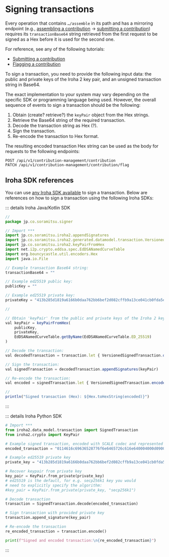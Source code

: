 # Signing transactions

Every operation that contains `…/assemble` in its path and has a mirroring endpoint (e.g., [assembling a contribution](../api-specification/contribution-controller/assembling-a-contribution.md) -> [submitting a contribution](../api-specification/contribution-controller/submitting-a-contribution.md)) requires its `transactionBase64` string retrieved from the first request to be signed as a Hex before it is used for the second one.

For reference, see any of the following tutorials:
- [Submitting a contribution](./submitting-a-contribution.md)
- [Flagging a contribution](./flagging-a-contribution.md)

To sign a transaction, you need to provide the following input data: the public and private keys of the Iroha 2 key pair, and an unsigned transaction string in Base64.

The exact implementation to your system may vary depending on the specific SDK or programming language being used. However, the overall sequence of events to sign a transaction should be the following:
1. Obtain (create? retrieve?) the `keyPair` object from the Hex strings.
2. Retrieve the Base64 string of the required transaction.
3. Decode the transaction string as Hex (?).
4. Sign the transaction.
5. Re-encode the transaction to Hex format.

The resulting encoded transaction Hex string can be used as the body for requests to the following endpoints:
```http
POST /api/v1/contribution-management/contribution
PATCH /api/v1/contribution-management/contribution/flag
```

## Iroha SDK references

You can use [any Iroha SDK available](../index.md#what-is-iroha-2) to sign a transaction. Below are references on how to sign a transaction using the following Iroha SDKs:

::: details Iroha Java/Kotlin SDK

```javascript
//
package jp.co.soramitsu.signer

// Import ***
import jp.co.soramitsu.iroha2.appendSignatures
import jp.co.soramitsu.iroha2.generated.datamodel.transaction.VersionedSignedTransaction
import jp.co.soramitsu.iroha2.keyPairFromHex
import net.i2p.crypto.eddsa.spec.EdDSANamedCurveTable
import org.bouncycastle.util.encoders.Hex
import java.io.File

// Example transaction Base64 string:
transactionBase64 = ""

// Example ed25519 public key:
publicKey = ""

// Example ed25519 private key:
privateKey = "413b285d1819a6166b0daa762bb6bef2d082cffb9a13ce041cb0fda5e2f06dc37fbedb314a9b0c00caef967ac5cabb982ec45da828a0c58a9aafc854f32422ac"

//

// Obtain 'keyPair' from the public and private keys of the Iroha 2 key pair:
val keyPair = keyPairFromHex(
    publicKey,
    privateKey,
    EdDSANamedCurveTable.getByName(EdDSANamedCurveTable.ED_25519)
)

// Decode the transaction:
val decodedTransaction = transaction.let { VersionedSignedTransaction.decode(it) }

// Sign the transaction:
val signedTransaction = decodedTransaction.appendSignatures(keyPair)

// Re-encode the transaction:
val encoded = signedTransaction.let { VersionedSignedTransaction.encode(it) }

//
println("Signed transaction (Hex): ${Hex.toHexString(encoded)}")

```

:::

::: details Iroha Python SDK

```python
# Import ***
from iroha2.data_model.transaction import SignedTransaction
from iroha2.crypto import KeyPair

# Example signed transaction, encoded with SCALE codec and represented as hex string
encoded_transaction = "0114616c69636528776f6e6465726c616e640004000d09001468656c6c6f00002cde318c87010000a0860100000000000000041c65643235353139807233bfc89dcbd68c19fde6ce6158225298ec1131b6a130d1aeb454c1ab5183c00101bef276fc36ba638abd422e76fd0e6df319df1c3d336ab60d7276333b4010bb7d962d04b273d9caf91cb8509581c0b55e1cdee371c52863a8b4b62c67fbfc870f"

# Example ed25519 private key
private_key = "413b285d1819a6166b0daa762bb6bef2d082cffb9a13ce041cb0fda5e2f06dc37fbedb314a9b0c00caef967ac5cabb982ec45da828a0c58a9aafc854f32422ac"

# Recover keypair from private key
key_pair = KeyPair.from_private(private_key)
# ed25519 is the default, for e.g. secp256k1 key you would
# need to explicitly specify the algorithm:
#key_pair = KeyPair.from_private(private_key, "secp256k1")

# Decode transaction
transaction = SignedTransaction.decode(encoded_transaction)

# Sign transaction with provided private key
transaction.append_signature(key_pair)

# Re-encode the transaction
re_encoded_transaction = transaction.encode()

print(f"Signed and encoded transaction:\n{re_encoded_transaction}")
```

:::
